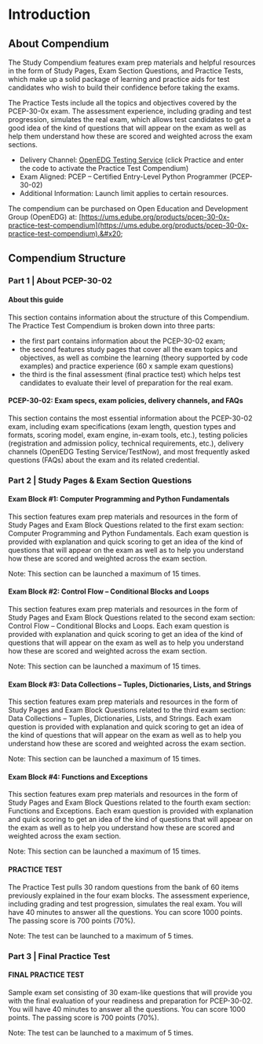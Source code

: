 # Introduction

## About Compendium

The Study Compendium features exam prep materials and helpful resources in the form of Study Pages, Exam Section Questions, and Practice Tests, which make up a solid package of learning and practice aids for test candidates who wish to build their confidence before taking the exams.

The Practice Tests include all the topics and objectives covered by the PCEP-30-0x exam. The assessment experience, including grading and test progression, simulates the real exam, which allows test candidates to get a good idea of the kind of questions that will appear on the exam as well as help them understand how these are scored and weighted across the exam sections.

* Delivery Channel: [OpenEDG Testing Service](https://edube.org/login) (click Practice and enter the code to activate the Practice Test Compendium)
* Exam Aligned: PCEP – Certified Entry-Level Python Programmer (PCEP-30-02)
* Additional Information: Launch limit applies to certain resources.

The compendium can be purchased on Open Education and Development Group (OpenEDG) at: [https://ums.edube.org/products/pcep-30-0x-practice-test-compendium](https://ums.edube.org/products/pcep-30-0x-practice-test-compendium).&#x20;

## Compendium Structure

### Part 1 | About PCEP-30-02

#### About this guide

This section contains information about the structure of this Compendium. The Practice Test Compendium is broken down into three parts:

* the first part contains information about the PCEP-30-02 exam;
* the second features study pages that cover all the exam topics and objectives, as well as combine the learning (theory supported by code examples) and practice experience (60 x sample exam questions)
* the third is the final assessment (final practice test) which helps test candidates to evaluate their level of preparation for the real exam.

#### PCEP-30-02: Exam specs, exam policies, delivery channels, and FAQs

This section contains the most essential information about the PCEP-30-02 exam, including exam specifications (exam length, question types and formats, scoring model, exam engine, in-exam tools, etc.), testing policies (registration and admission policy, technical requirements, etc.), delivery channels (OpenEDG Testing Service/TestNow), and most frequently asked questions (FAQs) about the exam and its related credential.

### Part 2 | Study Pages & Exam Section Questions

#### Exam Block #1: Computer Programming and Python Fundamentals

This section features exam prep materials and resources in the form of Study Pages and Exam Block Questions related to the first exam section: Computer Programming and Python Fundamentals. Each exam question is provided with explanation and quick scoring to get an idea of the kind of questions that will appear on the exam as well as to help you understand how these are scored and weighted across the exam section.

Note: This section can be launched a maximum of 15 times.

#### Exam Block #2: Control Flow – Conditional Blocks and Loops

This section features exam prep materials and resources in the form of Study Pages and Exam Block Questions related to the second exam section: Control Flow – Conditional Blocks and Loops. Each exam question is provided with explanation and quick scoring to get an idea of the kind of questions that will appear on the exam as well as to help you understand how these are scored and weighted across the exam section.

Note: This section can be launched a maximum of 15 times.

#### Exam Block #3: Data Collections – Tuples, Dictionaries, Lists, and Strings

This section features exam prep materials and resources in the form of Study Pages and Exam Block Questions related to the third exam section: Data Collections – Tuples, Dictionaries, Lists, and Strings. Each exam question is provided with explanation and quick scoring to get an idea of the kind of questions that will appear on the exam as well as to help you understand how these are scored and weighted across the exam section.

Note: This section can be launched a maximum of 15 times.

#### Exam Block #4: Functions and Exceptions

This section features exam prep materials and resources in the form of Study Pages and Exam Block Questions related to the fourth exam section: Functions and Exceptions. Each exam question is provided with explanation and quick scoring to get an idea of the kind of questions that will appear on the exam as well as to help you understand how these are scored and weighted across the exam section.

Note: This section can be launched a maximum of 15 times.

#### PRACTICE TEST

The Practice Test pulls 30 random questions from the bank of 60 items previously explained in the four exam blocks. The assessment experience, including grading and test progression, simulates the real exam. You will have 40 minutes to answer all the questions. You can score 1000 points. The passing score is 700 points (70%).

Note: The test can be launched to a maximum of 5 times.

### Part 3 | Final Practice Test

#### FINAL PRACTICE TEST

Sample exam set consisting of 30 exam-like questions that will provide you with the final evaluation of your readiness and preparation for PCEP-30-02. You will have 40 minutes to answer all the questions. You can score 1000 points. The passing score is 700 points (70%).

Note: The test can be launched to a maximum of 5 times.

